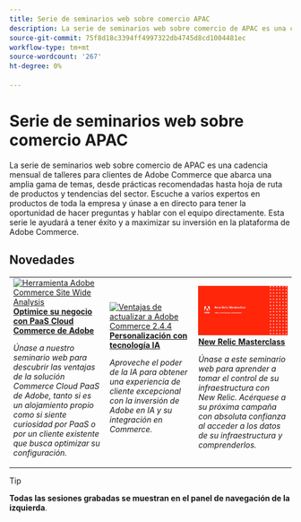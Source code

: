 ```yaml
---
title: Serie de seminarios web sobre comercio APAC
description: La serie de seminarios web sobre comercio de APAC es una cadencia mensual de talleres para clientes de Adobe Commerce que abarca una amplia gama de temas, desde prácticas recomendadas hasta hoja de ruta de productos y tendencias del sector.
source-git-commit: 75f8d18c3394ff4997322db4745d8cd1004481ec
workflow-type: tm+mt
source-wordcount: '267'
ht-degree: 0%

---
```


# Serie de seminarios web sobre comercio APAC

La serie de seminarios web sobre comercio de APAC es una cadencia mensual de talleres para clientes de Adobe Commerce que abarca una amplia gama de temas, desde prácticas recomendadas hasta hoja de ruta de productos y tendencias del sector. Escuche a varios expertos en productos de toda la empresa y únase a en directo para tener la oportunidad de hacer preguntas y hablar con el equipo directamente. Esta serie le ayudará a tener éxito y a maximizar su inversión en la plataforma de Adobe Commerce.

## Novedades

<table>
<tr>
  <td>
    <a href="https://experienceleague.adobe.com/docs/events/apac-commerce-recordings/2023/adobes-paas-cloud-commerce.html">
      <img alt="Herramienta Adobe Commerce Site Wide Analysis" src="https://video.tv.adobe.com/v/3419132?format=jpeg" />
    </a>
     <div>
      <a href="https://experienceleague.adobe.com/docs/events/apac-commerce-recordings/2023/adobes-paas-cloud-commerce.html">
        <strong>Optimice su negocio con PaaS Cloud Commerce de Adobe</strong>
      </a>
    </div>
    <p>
    <em>Únase a nuestro seminario web para descubrir las ventajas de la solución Commerce Cloud PaaS de Adobe, tanto si es un alojamiento propio como si siente curiosidad por PaaS o por un cliente existente que busca optimizar su configuración.</em>
    <p>
  </td>
  <td>
    <a href="https://experienceleague.adobe.com/docs/events/apac-commerce-recordings/2023/ai-personalisation.html">
      <img alt="Ventajas de actualizar a Adobe Commerce 2.4.4" src="https://video.tv.adobe.com/v/3419107?format=jpeg" />
    </a>
     <div>
      <a href="https://experienceleague.adobe.com/docs/events/apac-commerce-recordings/2023/ai-personalisation.html">
        <strong>Personalización con tecnología IA</strong>
      </a>
    </div>
    <p>
    <em>Aproveche el poder de la IA para obtener una experiencia de cliente excepcional con la inversión de Adobe en IA y su integración en Commerce.</em>
    <p>
  </td>
  <td>
    <a href="https://experienceleague.adobe.com/docs/events/apac-commerce-recordings/2022/new-relic.html">
      <img alt="New Relic Masterclass" src="./assets/new-relic.png" />
    </a>
     <div>
      <a href="https://experienceleague.adobe.com/docs/events/apac-commerce-recordings/2022/new-relic.html">
        <strong>New Relic Masterclass</strong>
      </a>
    </div>
    <p>
    <em>Únase a este seminario web para aprender a tomar el control de su infraestructura con New Relic. Acérquese a su próxima campaña con absoluta confianza al acceder a los datos de su infraestructura y comprenderlos.</em>
    <p>
  </td>  
</tr>
</table>

>[!TIP]
>
>**Todas las sesiones grabadas se muestran en el panel de navegación de la izquierda**.
